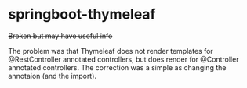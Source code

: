 # springboot-thymeleaf

~~Broken but may have useful info~~

The problem was that Thymeleaf does not render templates for @RestController annotated controllers, but does render for @Controller annotated controllers.  The correction was a simple as changing the annotaion (and the import).
